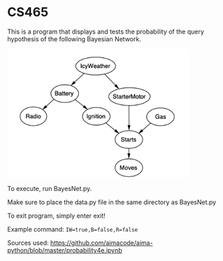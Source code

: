 # CS465

This is a program that displays and tests the probability of the query hypothesis of the following Bayesian Network.

![Image of Bayesian Network](https://github.com/blakepennington97/CS465/blob/master/image.png)

To execute, run BayesNet.py. 

Make sure to place the data.py file in the same directory as BayesNet.py

To exit program, simply enter exit!



Example command:
 `IW=true,B=false,R=false`
    
    
Sources used:
    https://github.com/aimacode/aima-python/blob/master/probability4e.ipynb
    
